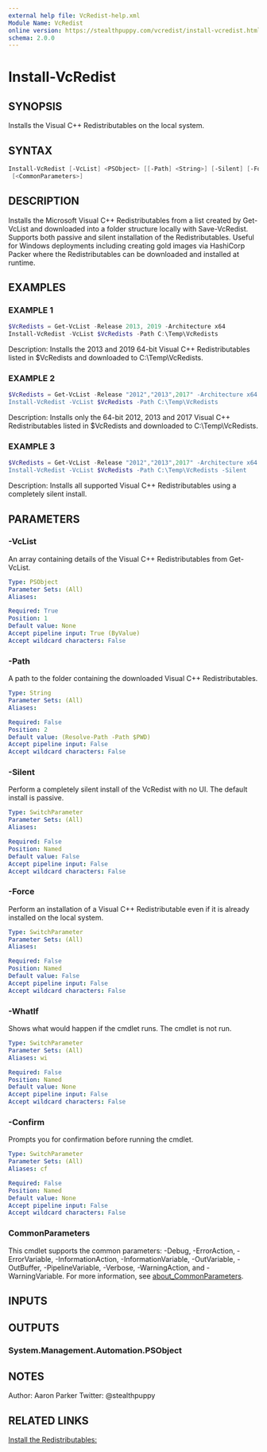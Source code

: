 ```yaml
---
external help file: VcRedist-help.xml
Module Name: VcRedist
online version: https://stealthpuppy.com/vcredist/install-vcredist.html
schema: 2.0.0
---
```


# Install-VcRedist

## SYNOPSIS

Installs the Visual C++ Redistributables on the local system.

## SYNTAX

```powershell
Install-VcRedist [-VcList] <PSObject> [[-Path] <String>] [-Silent] [-Force] [-WhatIf] [-Confirm]
 [<CommonParameters>]
```

## DESCRIPTION

Installs the Microsoft Visual C++ Redistributables from a list created by Get-VcList and downloaded into a folder structure locally with Save-VcRedist. Supports both passive and silent installation of the Redistributables. Useful for Windows deployments including creating gold images via HashiCorp Packer where the Redistributables can be downloaded and installed at runtime.

## EXAMPLES

### EXAMPLE 1

```powershell
$VcRedists = Get-VcList -Release 2013, 2019 -Architecture x64
Install-VcRedist -VcList $VcRedists -Path C:\Temp\VcRedists
```

Description:
Installs the 2013 and 2019 64-bit Visual C++ Redistributables listed in $VcRedists and downloaded to C:\Temp\VcRedists.

### EXAMPLE 2

```powershell
$VcRedists = Get-VcList -Release "2012","2013",2017" -Architecture x64
Install-VcRedist -VcList $VcRedists -Path C:\Temp\VcRedists
```

Description:
Installs only the 64-bit 2012, 2013 and 2017 Visual C++ Redistributables listed in $VcRedists and downloaded to C:\Temp\VcRedists.

### EXAMPLE 3

```powershell
$VcRedists = Get-VcList -Release "2012","2013",2017" -Architecture x64    
Install-VcRedist -VcList $VcRedists -Path C:\Temp\VcRedists -Silent
```

Description:
Installs all supported Visual C++ Redistributables using a completely silent install.

## PARAMETERS

### -VcList

An array containing details of the Visual C++ Redistributables from Get-VcList.

```yaml
Type: PSObject
Parameter Sets: (All)
Aliases:

Required: True
Position: 1
Default value: None
Accept pipeline input: True (ByValue)
Accept wildcard characters: False
```

### -Path

A path to the folder containing the downloaded Visual C++ Redistributables.

```yaml
Type: String
Parameter Sets: (All)
Aliases:

Required: False
Position: 2
Default value: (Resolve-Path -Path $PWD)
Accept pipeline input: False
Accept wildcard characters: False
```

### -Silent

Perform a completely silent install of the VcRedist with no UI.
The default install is passive.

```yaml
Type: SwitchParameter
Parameter Sets: (All)
Aliases:

Required: False
Position: Named
Default value: False
Accept pipeline input: False
Accept wildcard characters: False
```

### -Force

Perform an installation of a Visual C++ Redistributable even if it is already installed on the local system.

```yaml
Type: SwitchParameter
Parameter Sets: (All)
Aliases:

Required: False
Position: Named
Default value: False
Accept pipeline input: False
Accept wildcard characters: False
```

### -WhatIf

Shows what would happen if the cmdlet runs.
The cmdlet is not run.

```yaml
Type: SwitchParameter
Parameter Sets: (All)
Aliases: wi

Required: False
Position: Named
Default value: None
Accept pipeline input: False
Accept wildcard characters: False
```

### -Confirm

Prompts you for confirmation before running the cmdlet.

```yaml
Type: SwitchParameter
Parameter Sets: (All)
Aliases: cf

Required: False
Position: Named
Default value: None
Accept pipeline input: False
Accept wildcard characters: False
```

### CommonParameters

This cmdlet supports the common parameters: -Debug, -ErrorAction, -ErrorVariable, -InformationAction, -InformationVariable, -OutVariable, -OutBuffer, -PipelineVariable, -Verbose, -WarningAction, and -WarningVariable. For more information, see [about_CommonParameters](http://go.microsoft.com/fwlink/?LinkID=113216).

## INPUTS

## OUTPUTS

### System.Management.Automation.PSObject

## NOTES

Author: Aaron Parker
Twitter: @stealthpuppy

## RELATED LINKS

[Install the Redistributables:](https://stealthpuppy.com/vcredist/install-vcredist.html)
